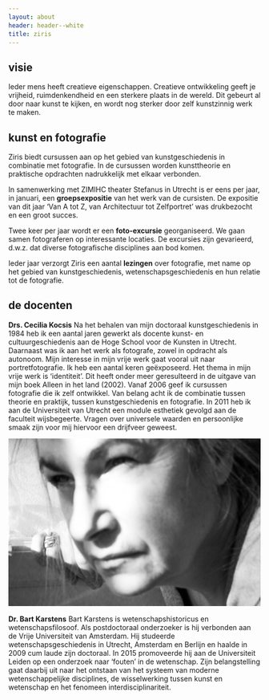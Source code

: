 ```yaml
---
layout: about
header: header--white
title: ziris
---
```

## visie

Ieder mens heeft creatieve eigenschappen. Creatieve ontwikkeling geeft je vrijheid, ruimdenkendheid en een sterkere plaats in de wereld. Dit gebeurt al door naar kunst te kijken, en wordt nog sterker door zelf kunstzinnig werk te maken.

## kunst en fotografie

Ziris biedt cursussen aan op het gebied van kunstgeschiedenis in combinatie met fotografie. In de cursussen worden kunsttheorie en praktische opdrachten nadrukkelijk met elkaar verbonden. 

In samenwerking met ZIMIHC theater Stefanus in Utrecht is er eens per jaar, in januari, een **groepsexpositie** van het werk van de cursisten. De expositie van dit jaar ‘Van A tot Z, van Architectuur tot Zelfportret’ was drukbezocht en een groot succes.

Twee keer per jaar wordt er een **foto-excursie** georganiseerd. We gaan samen fotograferen op interessante locaties. De excursies zijn gevarieerd, d.w.z. dat diverse fotografische disciplines aan bod komen.

Ieder jaar verzorgt Ziris een aantal **lezingen** over fotografie, met name op het gebied van kunstgeschiedenis, wetenschapsgeschiedenis en hun relatie tot de fotografie. 

## de docenten

**Drs. Cecilia Kocsis**
Na het behalen van mijn doctoraal kunstgeschiedenis in 1984 heb ik een aantal jaren gewerkt als docente kunst- en cultuurgeschiedenis aan de Hoge School voor de Kunsten in Utrecht. Daarnaast was ik aan het werk als fotografe, zowel in opdracht als autonoom. Mijn interesse in mijn vrije werk gaat vooral uit naar portretfotografie. Ik heb een aantal keren geëxposeerd. Het thema in mijn vrije werk is ‘identiteit’. Dit heeft onder meer geresulteerd in de uitgave van mijn boek Alleen in het land (2002).                                       Vanaf 2006 geef ik cursussen fotografie die ik zelf ontwikkel. Van belang acht ik de combinatie tussen theorie en praktijk, tussen kunstgeschiedenis en fotografie.                                                                             In 2011 heb ik aan de Universiteit van Utrecht een module esthetiek gevolgd aan de faculteit wijsbegeerte. Vragen over universele waarden en persoonlijke smaak zijn voor mij hiervoor een drijfveer geweest.

![Cecilia Kocsis](/assets/img/cili.jpg)

**Dr. Bart Karstens**
Bart Karstens is wetenschapshistoricus en wetenschapsfilosoof. Als postdoctoraal onderzoeker is hij verbonden aan de Vrije Universiteit van Amsterdam. Hij studeerde wetenschapsgeschiedenis in Utrecht, Amsterdam en Berlijn en haalde in 2009 cum laude zijn doctoraal. In 2015 promoveerde hij aan de Universiteit Leiden op een onderzoek naar ‘fouten’ in de wetenschap.  Zijn belangstelling gaat daarbij uit naar het ontstaan van het systeem van moderne wetenschappelijke disciplines, de wisselwerking tussen kunst en wetenschap en het fenomeen interdisciplinariteit.
